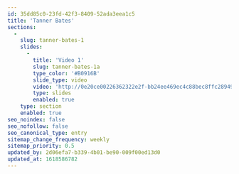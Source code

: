 ```yaml
---
id: 35dd85c0-23fd-42f3-8409-52ada3eea1c5
title: 'Tanner Bates'
sections:
  -
    slug: tanner-bates-1
    slides:
      -
        title: 'Video 1'
        slug: tanner-bates-1a
        type_color: '#B0916B'
        slide_type: video
        video: 'http://0e20ce00226362322e2f-bb24ee469ec4c88bec8ffc2894929f4c.r64.cf3.rackcdn.com/production%20ID_4456168.mp4'
        type: slides
        enabled: true
    type: section
    enabled: true
seo_noindex: false
seo_nofollow: false
seo_canonical_type: entry
sitemap_change_frequency: weekly
sitemap_priority: 0.5
updated_by: 2d06efa7-b339-4b01-be90-009f00ed13d0
updated_at: 1618586782
---
```

